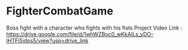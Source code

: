 # FighterCombatGame
Boss fight with a character who fights with his fists
Project Video Link : https://drive.google.com/file/d/1whWZBoc0_wKkAILs_vDO-IHTFj5jdps5/view?usp=drive_link

